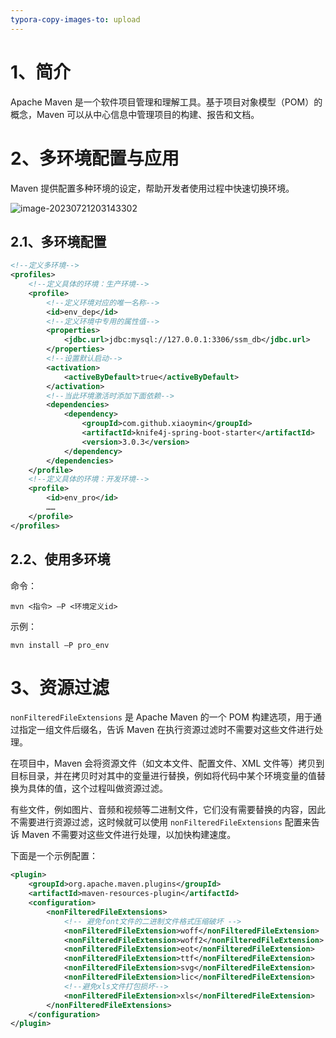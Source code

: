 ```yaml
---
typora-copy-images-to: upload
---
```


# 1、简介

Apache Maven 是一个软件项目管理和理解工具。基于项目对象模型（POM）的概念，Maven 可以从中心信息中管理项目的构建、报告和文档。



# 2、多环境配置与应用

Maven 提供配置多种环境的设定，帮助开发者使用过程中快速切换环境。

![image-20230721203143302](https://orichalcos-typora-img.oss-cn-shanghai.aliyuncs.com/typora-img/image-20230721203143302.png)



## 2.1、多环境配置

```xml
<!--定义多环境-->
<profiles>
    <!--定义具体的环境：生产环境-->
    <profile>
        <!--定义环境对应的唯一名称-->
        <id>env_dep</id>
        <!--定义环境中专用的属性值-->
        <properties>
            <jdbc.url>jdbc:mysql://127.0.0.1:3306/ssm_db</jdbc.url>
        </properties>
        <!--设置默认启动-->
        <activation>
            <activeByDefault>true</activeByDefault>
        </activation>
        <!--当此环境激活时添加下面依赖-->
        <dependencies>
            <dependency>
                <groupId>com.github.xiaoymin</groupId>
                <artifactId>knife4j-spring-boot-starter</artifactId>
                <version>3.0.3</version>
            </dependency>
        </dependencies>
    </profile>
    <!--定义具体的环境：开发环境-->
    <profile>
        <id>env_pro</id>
        ……
    </profile>
</profiles>
```



## 2.2、使用多环境

命令：

```shell
mvn <指令> –P <环境定义id>
```

示例：

```shell
mvn install –P pro_env
```



# 3、资源过滤

`nonFilteredFileExtensions` 是 Apache Maven 的一个 POM 构建选项，用于通过指定一组文件后缀名，告诉 Maven 在执行资源过滤时不需要对这些文件进行处理。

在项目中，Maven 会将资源文件（如文本文件、配置文件、XML 文件等）拷贝到目标目录，并在拷贝时对其中的变量进行替换，例如将代码中某个环境变量的值替换为具体的值，这个过程叫做资源过滤。

有些文件，例如图片、音频和视频等二进制文件，它们没有需要替换的内容，因此不需要进行资源过滤，这时候就可以使用 `nonFilteredFileExtensions` 配置来告诉 Maven 不需要对这些文件进行处理，以加快构建速度。

下面是一个示例配置：

```xml
<plugin>
    <groupId>org.apache.maven.plugins</groupId>
    <artifactId>maven-resources-plugin</artifactId>
    <configuration>
        <nonFilteredFileExtensions>
            <!-- 避免font文件的二进制文件格式压缩破坏 -->
            <nonFilteredFileExtension>woff</nonFilteredFileExtension>
            <nonFilteredFileExtension>woff2</nonFilteredFileExtension>
            <nonFilteredFileExtension>eot</nonFilteredFileExtension>
            <nonFilteredFileExtension>ttf</nonFilteredFileExtension>
            <nonFilteredFileExtension>svg</nonFilteredFileExtension>
            <nonFilteredFileExtension>lic</nonFilteredFileExtension>
            <!--避免xls文件打包损坏-->
            <nonFilteredFileExtension>xls</nonFilteredFileExtension>
        </nonFilteredFileExtensions>
    </configuration>
</plugin>
```

